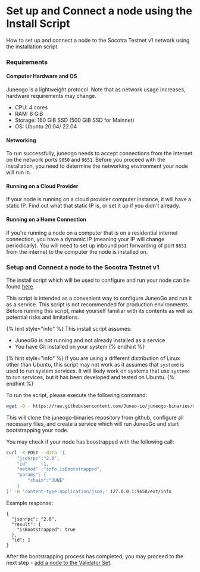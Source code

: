 # Set up and Connect a node using the Install Script

How to set up and connect a node to the Socotra Testnet v1 network using the installation script.

### Requirements

#### Computer Hardware and OS <a href="#computer-hardware-and-os" id="computer-hardware-and-os"></a>

Juneogo is a lightweight protocol. Note that as network usage increases, hardware requirements may change.

* CPU: 4 cores
* RAM: 8 GiB
* Storage: 160 GiB SSD (500 GiB SSD for Mainnet)
* OS: Ubuntu 20.04/ 22.04

#### Networking[​](https://docs.avax.network/nodes/build/run-avalanche-node-manually#networking) <a href="#networking" id="networking"></a>

To run successfully, juneogo needs to accept connections from the Internet on the network ports `9650` and `9651`. Before you proceed with the installation, you need to determine the networking environment your node will run in.

#### **Running on a Cloud Provider**[**​**](https://docs.avax.network/nodes/build/run-avalanche-node-manually#running-on-a-cloud-provider)

If your node is running on a cloud provider computer instance, it will have a static IP. Find out what that static IP is, or set it up if you didn't already.

#### **Running on a Home Connection**[**​**](https://docs.avax.network/nodes/build/run-avalanche-node-manually#running-on-a-home-connection)

If you're running a node on a computer that is on a residential internet connection, you have a dynamic IP (meaning your IP will change periodically). You will need to set up inbound port forwarding of port `9651` from the internet to the computer the node is installed on.

### Setup and Connect a node to the Socotra Testnet v1[​](https://docs.avax.network/nodes/build/run-avalanche-node-manually#run-an-avalanche-node) <a href="#run-an-avalanche-node" id="run-an-avalanche-node"></a>

The install script which will be used to configure and run your node can be found [here](https://github.com/Juneo-io/juneogo-binaries/blob/main/simple\_setup.sh).

This script is intended as a convenient way to configure JuneoGo and run it as a service. This script is not recommended for production environments. Before running this script, make yourself familiar with its contents as well as potential risks and limitations.

{% hint style="info" %}
This install script assumes:

* JuneoGo is not running and not already installed as a service
* You have Git installed on your system
{% endhint %}

{% hint style="info" %}
If you are using a different distribution of Linux other than Ubuntu, this script may not work as it assumes that `systemd` is used to run system services. It will likely work on systems that use `systemd` to run services, but it has been developed and tested on Ubuntu.
{% endhint %}

To run the script, please execute the following command:

```bash
wget -O - https://raw.githubusercontent.com/Juneo-io/juneogo-binaries/main/simple_setup.sh | bash
```

This will clone the juneogo-binaries repository from github, configure all necessary files, and create a service which will run JuneoGo and start bootstrapping your node.

You may check if your node has boostrapped with the following call:

```sh
curl -X POST --data '{
    "jsonrpc":"2.0",
    "id"     :1,
    "method" :"info.isBootstrapped",
    "params": {
        "chain":"JUNE"
    }
}' -H 'content-type:application/json;' 127.0.0.1:9650/ext/info
```

Example response:

```
{
  "jsonrpc": "2.0",
  "result": {
    "isBootstrapped": true
  },
  "id": 1
}
```

After the bootstrapping process has completed, you may proceed to the next step - [add a node to the Validator Set](../validate/add-a-validator.md).
